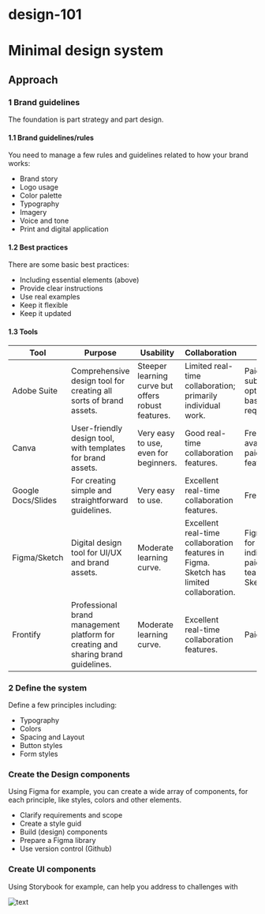 # design-101


# Minimal design system


## Approach 


### 1 Brand guidelines  

The foundation is part strategy and part design. 

#### 1.1 Brand guidelines/rules

You need to manage a few rules and guidelines related to how your brand works:  

- Brand story 
- Logo usage
- Color palette 
- Typography 
- Imagery 
- Voice and tone 
- Print and digital application 

#### 1.2 Best practices 

There are some basic best practices: 

- Including essential elements (above)
- Provide clear instructions 
- Use real examples 
- Keep it flexible 
- Keep it updated 

#### 1.3 Tools 

| Tool | Purpose | Usability | Collaboration | Cost | Online/Offline |
| --- | --- | --- | --- | --- | --- |
| Adobe Suite | Comprehensive design tool for creating all sorts of brand assets. | Steeper learning curve but offers robust features. | Limited real-time collaboration; primarily individual work. | Paid. Various subscription options based on requirements. | Both, but primarily Offline. |
| Canva | User-friendly design tool, with templates for brand assets. | Very easy to use, even for beginners. | Good real-time collaboration features. | Free version available, paid for more features. | Online. |
| Google Docs/Slides | For creating simple and straightforward guidelines. | Very easy to use. | Excellent real-time collaboration features. | Free. | Online. |
| Figma/Sketch | Digital design tool for UI/UX and brand assets. | Moderate learning curve. | Excellent real-time collaboration features in Figma. Sketch has limited collaboration. | Figma: Free for individuals, paid for teams. Sketch: Paid. | Figma: Online. Sketch: Offline. |
| Frontify | Professional brand management platform for creating and sharing brand guidelines. | Moderate learning curve. | Excellent real-time collaboration features. | Paid. | Online. |


### 2 Define the system

Define a few principles including: 

- Typography 
- Colors 
- Spacing and Layout
- Button styles
- Form styles 

### Create the Design components 

Using Figma for example, you can create a wide array of components, for each principle, like styles, colors and other elements. 

- Clarify requirements and scope 
- Create a style guid 
- Build (design) components 
- Prepare a Figma library 
- Use version control (Github) 

### Create UI components 

Using Storybook for example, can help you address to challenges with 

![text](https://storybook.js.org/0930d02ee2c69e80e8eb796e8be8981c/multiverse.png)

